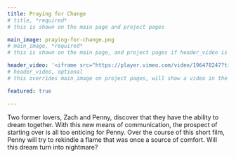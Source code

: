 ```yaml
---
title: Praying for Change
# title, *required*
# this is shown on the main page and project pages

main_image: praying-for-change.png
# main_image, *required*
# this is shown on the main page, and project pages if header_video is not set

header_video: '<iframe src="https://player.vimeo.com/video/196478247?title=0&byline=0&portrait=0" width="640" height="360" frameborder="0" webkitallowfullscreen mozallowfullscreen allowfullscreen></iframe>'
# header_video, optional
# this overrides main_image on project pages, will show a video in the header

featured: true

---
```


Two former lovers, Zach and Penny, discover that they have the ability to dream together. With this new means of communication, the prospect of starting over is all too enticing for Penny. Over the course of this short film, Penny will try to rekindle a flame that was once a source of comfort. Will this dream turn into nightmare?